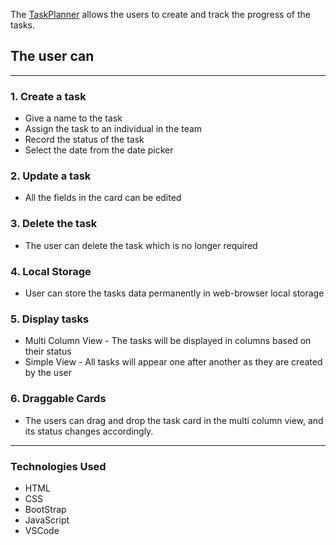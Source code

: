 The [TaskPlanner](https://navdeepsta.github.io/TaskPlanner) allows the users to create and track the progress of the tasks. 

## The user can
---
### 1. Create a task
* Give a name to the task
* Assign the task to an individual in the team
* Record the status of the task
* Select the date from the date picker  

### 2. Update a task
* All the fields in the card can be edited

### 3. Delete the task
* The user can delete the task which is no longer required

### 4. Local Storage
* User can store the tasks data permanently in web-browser local storage 

### 5. Display tasks
* Multi Column View - The tasks will be displayed in columns based on their status 
* Simple View - All tasks will appear one after another as they are created by the user

### 6. Draggable Cards
* The users can drag and drop the task card in the multi column view, and its status changes accordingly.
---
### Technologies Used
* HTML
* CSS
* BootStrap
* JavaScript
* VSCode

